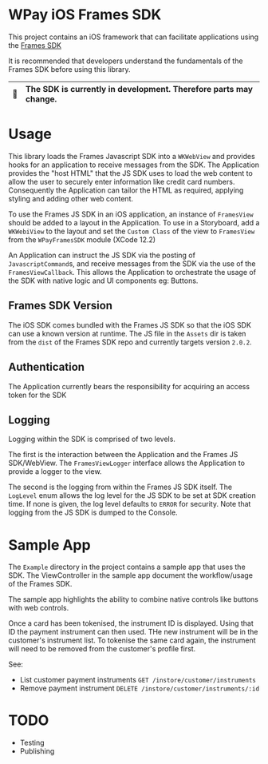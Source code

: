 # WPay iOS Frames SDK

This project contains an iOS framework that can facilitate
applications using the [Frames SDK](https://github.com/w-pay/sdk-wpay-web-frames)

It is recommended that developers understand the fundamentals of the Frames SDK before using
this library.

| :memo: | The SDK is currently in development. Therefore parts may change. |
|--------|:-----------------------------------------------------------------|

# Usage

This library loads the Frames Javascript SDK into a `WKWebView` and provides hooks for an application
to receive messages from the SDK. The Application provides the "host HTML" that the JS SDK uses to
load the web content to allow the user to securely enter information like credit card numbers.
Consequently the Application can tailor the HTML as required, applying styling and adding other
web content.

To use the Frames JS SDK in an iOS application, an instance of `FramesView` should be added
to a layout in the Application. To use in a Storyboard, add a `WKWebiView` to the layout and
set the `Custom Class` of the view to `FramesView` from the `WPayFramesSDK` module (XCode 12.2)

An Application can instruct the JS SDK via the posting of `JavascriptCommand`s, and receive messages
from the SDK via the use of the `FramesViewCallback`. This allows the Application to orchestrate
the usage of the SDK with native logic and UI components eg: Buttons.

## Frames SDK Version

The iOS SDK comes bundled with the Frames JS SDK so that the iOS SDK can use a known
version at runtime. The JS file in the `Assets` dir is taken from the `dist` of the Frames SDK
repo and currently targets version `2.0.2`.

## Authentication

The Application currently bears the responsibility for acquiring an access token for the SDK

## Logging

Logging within the SDK is comprised of two levels.

The first is the interaction between the Application and the Frames JS SDK/WebView. 
The `FramesViewLogger` interface allows the Application to provide a logger to the view.

The second is the logging from within the Frames JS SDK itself. The `LogLevel` enum allows the
log level for the JS SDK to be set at SDK creation time. If none is given, the log level defaults
to `ERROR` for security. Note that logging from the JS SDK is dumped to the Console.

# Sample App

The `Example` directory in the project contains a sample app that uses the SDK. The ViewController
in the sample app document the workflow/usage of the Frames SDK.

The sample app highlights the ability to combine native controls like buttons with web controls.

Once a card has been tokenised, the instrument ID is displayed. Using that ID the payment instrument
can then used. THe new instrument will be in the customer's instrument list. To tokenise the same
card again, the instrument will need to be removed from the customer's profile first.

See:
- List customer payment instruments `GET /instore/customer/instruments`
- Remove payment instrument `DELETE /instore/customer/instruments/:id`

# TODO

- Testing
- Publishing